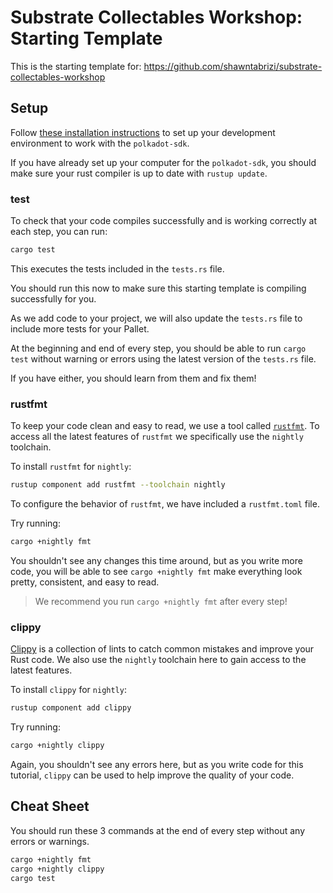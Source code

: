 # Substrate Collectables Workshop: Starting Template

This is the starting template for: https://github.com/shawntabrizi/substrate-collectables-workshop

## Setup

Follow [these installation instructions](https://docs.substrate.io/install/) to set up your development environment to work with the `polkadot-sdk`.

If you have already set up your computer for the `polkadot-sdk`, you should make sure your rust compiler is up to date with `rustup update`.

### test

To check that your code compiles successfully and is working correctly at each step, you can run:

```bash
cargo test
```

This executes the tests included in the `tests.rs` file.

You should run this now to make sure this starting template is compiling successfully for you.

As we add code to your project, we will also update the `tests.rs` file to include more tests for your Pallet.

At the beginning and end of every step, you should be able to run `cargo test` without warning or errors using the latest version of the `tests.rs` file.

If you have either, you should learn from them and fix them!

### rustfmt

To keep your code clean and easy to read, we use a tool called [`rustfmt`](https://github.com/rust-lang/rustfmt). To access all the latest features of `rustfmt` we specifically use the `nightly` toolchain.

To install `rustfmt` for `nightly`:

```bash
rustup component add rustfmt --toolchain nightly
```

To configure the behavior of `rustfmt`, we have included a `rustfmt.toml` file.

Try running:

```bash
cargo +nightly fmt
```

You shouldn't see any changes this time around, but as you write more code, you will be able to see `cargo +nightly fmt` make everything look pretty, consistent, and easy to read.

> We recommend you run `cargo +nightly fmt` after every step!

### clippy

[Clippy](https://github.com/rust-lang/rust-clippy) is a collection of lints to catch common mistakes and improve your Rust code. We also use the `nightly` toolchain here to gain access to the latest features.

To install `clippy` for `nightly`:

```bash
rustup component add clippy
```

Try running:

```bash
cargo +nightly clippy
```

Again, you shouldn't see any errors here, but as you write code for this tutorial, `clippy` can be used to help improve the quality of your code.

## Cheat Sheet

You should run these 3 commands at the end of every step without any errors or warnings.

```bash
cargo +nightly fmt
cargo +nightly clippy
cargo test
```
